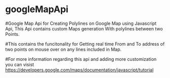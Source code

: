 # googleMapApi


#Google Map Api for Creating Polylines on Google Map using Javascript Api, This Api contains custom Maps generation With polylines between two Points.

#This contains the funcitonality for Getting real time From and To address of two points on mouse over on any lines included in Map.

#For more information regarding this api and adding more customization you can visist https://developers.google.com/maps/documentation/javascript/tutorial 
